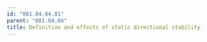```yaml
---
id: "081.04.04.01"
parent: "081.04.04"
title: Definition and effects of static directional stability
---
```

